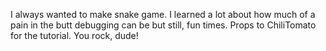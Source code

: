 I always wanted to make snake game. I learned a lot about how much of a pain in the butt debugging can be but still, fun times. Props to ChiliTomato for the tutorial. You rock, dude!
